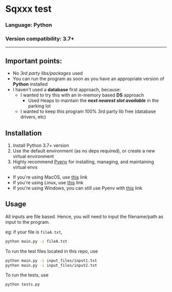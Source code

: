 # Sqxxx test <br>

### Language: Python <br>
### Version compatibility: 3.7+
---  

## Important points:
- No *3rd party libs/packages* used <br>
- You can run the program as soon as you have an appropriate version of **Python** installed <br>
- I haven't used a **database** first approach, because:
	- I wanted to try this with an in-memory based **DS** approach
		- Used Heaps to maintain the ***next nearest slot available*** in the parking lot
	- I wanted to keep this program 100% 3rd party lib free (database drivers, etc)

## Installation
1. Install Python 3.7+ version
2. Use the default environment (as no deps required), or create a new virtual environment
3. Highly recommend [Pyenv](https://github.com/pyenv/pyenv) for installing, managing, and maintaining virtual envs
 - If you're using MacOS, use [this](https://github.com/pyenv/pyenv#homebrew-on-macos) link
 - If you're using Linux, use [this](https://github.com/pyenv/pyenv#basic-github-checkout) link
 - If you're using Windows, you can still use Pyenv with [this](https://github.com/pyenv-win/pyenv-win) link

## Usage
All inputs are file based. Hence, you will need to input the filename/path as input to the program.

eg: if your file is `fileA.txt`,
```sh
python main.py -i fileA.txt
```

To run the test files located in this repo, use
```sh
python main.py -i input_files/input1.txt
python main.py -i input_files/input2.txt
```

To run the tests,  use
```sh
python tests.py
```
